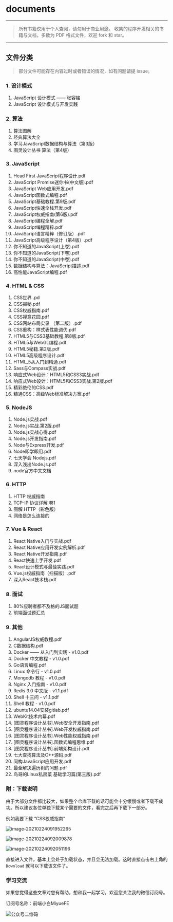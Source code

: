 # documents

---

> 所有书籍仅用于个人查阅，请勿用于商业用途。
> 收集的程序开发相关的书籍与文档，多数为 PDF 格式文件，欢迎 fork 和 star。

---

## 文件分类

> 部分文件可能存在内容过时或者错误的情况，如有问题请提 issue。

### 1. 设计模式

1. JavaScript 设计模式 —— 张容铭
2. JavaScript 设计模式与开发实践

### 2. 算法

1. 算法图解
2. 经典算法大全
3. 学习JavaScript数据结构与算法（第3版）
4. 图灵设计丛书 算法（第4版）

### 3. JavaScript

1. Head First JavaScript程序设计.pdf
2. JavaScript Promise迷你书(中文版).pdf
3. JavaScript Web应用开发.pdf
4. JavaScript函数式编程.pdf
5. JavaScript基础教程.第9版.pdf
6. JavaScript快速全栈开发.pdf
7. JavaScript权威指南(第6版).pdf
8. JavaScript编程全解.pdf
9. JavaScript编程精粹.pdf
10. JavaScript语言精粹（修订版）.pdf
11. JavaScript高级程序设计（第4版）.pdf
12. 你不知道的JavaScript(上卷).pdf
13. 你不知道的JavaScript(下卷).pdf
14. 你不知道的JavaScript(中卷).pdf
15. 数据结构与算法：JavaScript描述.pdf
16. 高性能JavaScript编程.pdf

### 4. HTML & CSS

1. CSS世界 .pd
2. CSS揭秘.pdf
3. CSS权威指南.pdf
4. CSS禅意花园.pdf
5. CSS网站布局实录 （第二版）.pdf
6. CSS重构：样式表性能调优.pdf
7. HTML5与CSS3基础教程.第8版.pdf
8. HTML5与WebGL编程.pdf
9. HTML5秘籍.第2版.pdf
10. HTML5高级程序设计.pdf
11. HTML_5从入门到精通.pdf
12. Sass与Compass实战.pdf
13. 响应式Web设计：HTML5和CSS3实战.pdf
14. 响应式Web设计：HTML5和CSS3实战.第2版.pdf
15. 精彩绝伦的CSS.pdf
16. 精通CSS：高级Web标准解决方案.pdf

### 5. NodeJS

1. Node.js实战.pdf
2. Node.js实战.第2版.pdf
3. Node.js实战心得.pdf
4. Node.js开发指南.pdf
5. Node与Express开发.pdf
6. Node即学即用.pdf
7. 七天学会 Nodejs.pdf
8. 深入浅出Node.js.pdf
9. node官方中文文档

### 6. HTTP

1. HTTP 权威指南
2. TCP-IP 协议详解 卷1
3. 图解 HTTP（彩色版）
4. 网络是怎么连接的

### 7. Vue & React
1. React Native入门与实战.pdf
2. React Native应用开发实例解析.pdf
3. React Native开发指南.pdf
4. React快速上手开发.pdf
5. React设计模式与最佳实践.pdf
6. Vue.js权威指南（扫描版）.pdf
7. 深入React技术栈.pdf


### 8. 面试

1. 80%应聘者都不及格的JS面试题
2. 前端面试题汇总

### 9. 其他

1. AngularJS权威教程.pdf
2. C数据结构.pdf
3. Docker —— 从入门到实践 - v1.0.pdf
4. Docker 中文教程 - v1.0.pdf
5. Go语言编程.pdf
6. Linux 命令行 - v1.0.pdf
7. Mongodb 教程 - v1.0.pdf
8. Nginx 入门指南 - v1.0.pdf
9. Redis 3.0 中文版 - v1.1.pdf
10. Shell 十三问 - v1.1.pdf
11. Shell 教程 - v1.0.pdf
12. ubuntu14.04安装gitlab.pdf
13. WebKit技术内幕.pdf
14. [图灵程序设计丛书].Web安全开发指南.pdf
15. [图灵程序设计丛书].Web开发权威指南.pdf
16. [图灵程序设计丛书].Web性能权威指南.pdf
17. [图灵程序设计丛书].函数式编程思维.pdf
18. [图灵程序设计丛书].前端架构设计.pdf
19. 七大查找算法及C++源码.pdf
20. 同构JavaScript应用开发.pdf
21. 最全解决遍历树的问题.pdf
22. 鸟哥的Linux私房菜 基础学习篇(第三版).pdf



### 附：下载说明

由于大部分文件都比较大，如果整个仓库下载的话可能会十分缓慢或者下载不成功。所以建议各位单独下载某个需要的文件，看完之后再下载下一部分。

例如我要下载 “CSS权威指南”

![image-20210224091952265](screenshot/image-20210224091952265.png)

![image-20210224092009878](screenshot/image-20210224092009878.png)

![image-20210224092051196](screenshot/image-20210224092051196.png)

直接进入文件，基本上会处于加载状态，并且会无法加载。这时直接点击右上角的 `Download` 就可以下载该文件了。

### 学习交流

如果您觉得这些文章对您有帮助，想和我一起学习，欢迎您关注我的微信订阅号。

订阅号名称：前端小白MiyueFE

![公众号二维码](https://images.weserv.nl/?url=https://i0.hdslb.com/bfs/article/fdef0d8f1731ed03b4123d22b7d82acacb6ca10c.jpg)